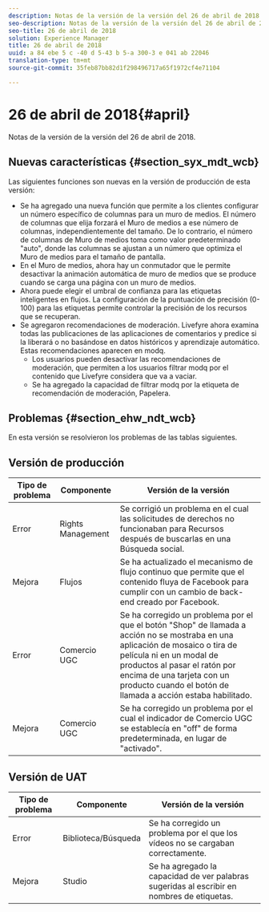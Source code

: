 ```yaml
---
description: Notas de la versión de la versión del 26 de abril de 2018.
seo-description: Notas de la versión de la versión del 26 de abril de 2018.
seo-title: 26 de abril de 2018
solution: Experience Manager
title: 26 de abril de 2018
uuid: a 84 ebe 5 c -40 d 5-43 b 5-a 300-3 e 041 ab 22046
translation-type: tm+mt
source-git-commit: 35feb87bb82d1f298496717a65f1972cf4e71104

---
```



# 26 de abril de 2018{#april}

Notas de la versión de la versión del 26 de abril de 2018.

## Nuevas características {#section_syx_mdt_wcb}

Las siguientes funciones son nuevas en la versión de producción de esta versión:

* Se ha agregado una nueva función que permite a los clientes configurar un número específico de columnas para un muro de medios. El número de columnas que elija forzará el Muro de medios a ese número de columnas, independientemente del tamaño. De lo contrario, el número de columnas de Muro de medios toma como valor predeterminado "auto", donde las columnas se ajustan a un número que optimiza el Muro de medios para el tamaño de pantalla.
* En el Muro de medios, ahora hay un conmutador que le permite desactivar la animación automática de muro de medios que se produce cuando se carga una página con un muro de medios.
* Ahora puede elegir el umbral de confianza para las etiquetas inteligentes en flujos. La configuración de la puntuación de precisión (0-100) para las etiquetas permite controlar la precisión de los recursos que se recuperan.
* Se agregaron recomendaciones de moderación. Livefyre ahora examina todas las publicaciones de las aplicaciones de comentarios y predice si la liberará o no basándose en datos históricos y aprendizaje automático. Estas recomendaciones aparecen en modq.
   * Los usuarios pueden desactivar las recomendaciones de moderación, que permiten a los usuarios filtrar modq por el contenido que Livefyre considera que va a vaciar.
   * Se ha agregado la capacidad de filtrar modq por la etiqueta de recomendación de moderación, Papelera.

## Problemas {#section_ehw_ndt_wcb}

En esta versión se resolvieron los problemas de las tablas siguientes.

## Versión de producción

| **Tipo de problema** | **Componente** | **Versión de la versión** |
|---|---|---|
| Error | Rights Management | Se corrigió un problema en el cual las solicitudes de derechos no funcionaban para Recursos después de buscarlas en una Búsqueda social. |
| Mejora | Flujos | Se ha actualizado el mecanismo de flujo continuo que permite que el contenido fluya de Facebook para cumplir con un cambio de back-end creado por Facebook. |
| Error | Comercio UGC | Se ha corregido un problema por el que el botón "Shop" de llamada a acción no se mostraba en una aplicación de mosaico o tira de película ni en un modal de productos al pasar el ratón por encima de una tarjeta con un producto cuando el botón de llamada a acción estaba habilitado. |
| Mejora | Comercio UGC | Se ha corregido un problema por el cual el indicador de Comercio UGC se establecía en "off" de forma predeterminada, en lugar de "activado". |

## Versión de UAT

| **Tipo de problema** | **Componente** | **Versión de la versión** |
|---|---|---|
| Error | Biblioteca/Búsqueda | Se ha corregido un problema por el que los vídeos no se cargaban correctamente. |
| Mejora | Studio | Se ha agregado la capacidad de ver palabras sugeridas al escribir en nombres de etiquetas. |

